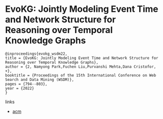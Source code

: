 # EvoKG: Jointly Modeling Event Time and Network Structure for Reasoning over Temporal Knowledge Graphs

```
@inproceedings{evokg_wsdm22,
title = {EvoKG: Jointly Modeling Event Time and Network Structure for Reasoning over Temporal Knowledge Graphs},
author = {2, Namyong Park,Fuchen Liu,Purvanshi Mehta,Dana Cristofor, +},
booktitle = {Proceedings of the 15th International Conference on Web Search and Data Mining (WSDM)},
pages = {794--803},
year = {2022}
}
```

links
- [acm](https://dl.acm.org/doi/10.1145/3488560.3498451)
